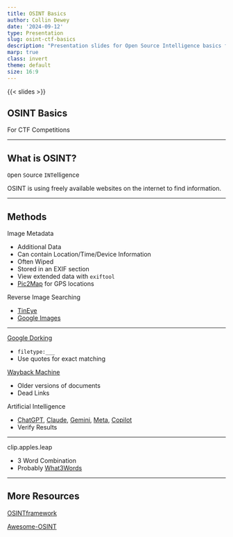 ```yaml
---
title: OSINT Basics
author: Collin Dewey
date: '2024-09-12'
type: Presentation
slug: osint-ctf-basics
description: "Presentation slides for Open Source Intelligence basics for beginner level Capture The Flag style cybersecurity challenges."
marp: true
class: invert
theme: default
size: 16:9
---
```


<link rel="stylesheet" href="../presentations.css">
{{< slides >}}

## OSINT Basics
<!-- _footer: By Collin Dewey-->

For CTF Competitions

---

## What is OSINT?


`O`pen `S`ource `INT`elligence

OSINT is using freely available websites on the internet to find information.

---

## Methods

Image Metadata
- Additional Data
- Can contain Location/Time/Device Information
- Often Wiped
- Stored in an EXIF section
- View extended data with `exiftool`
- [Pic2Map](https://www.pic2map.com/) for GPS locations

Reverse Image Searching
- [TinEye](https://tineye.com/)
- [Google Images](https://images.google.com/)

---

[Google Dorking](https://en.wikipedia.org/wiki/Google_hacking)
- `filetype:___`
- Use quotes for exact matching

[Wayback Machine](https://web.archive.org/)
- Older versions of documents
- Dead Links

Artificial Intelligence
- [ChatGPT](https://chatgpt.com/), [Claude](https://claude.ai/), [Gemini](https://gemini.google.com/), [Meta](https://www.meta.ai/), [Copilot](https://copilot.microsoft.com/)
- Verify Results

---

clip.apples.leap
- 3 Word Combination
- Probably [What3Words](https://what3words.com/)

---

## More Resources

[OSINTframework](https://osintframework.com/)

[Awesome-OSINT](https://github.com/jivoi/awesome-osint)